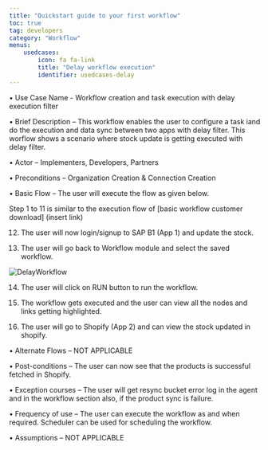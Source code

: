 ```yaml
---
title: "Quickstart guide to your first workflow"
toc: true
tag: developers
category: "Workflow"
menus: 
    usedcases:
        icon: fa fa-link
        title: "Delay workflow execution" 
        identifier: usedcases-delay
---
```


•	Use Case Name - Workflow creation and task execution with delay execution filter

•	Brief Description – This workflow enables the user to configure a task iand do the execution and data sync between two apps with delay filter. This worflow shows a scenario where stock update is getting executed with delay filter.
 
•	Actor – Implementers, Developers, Partners     

•	Preconditions – Organization Creation & Connection Creation 

•	Basic Flow – The user will execute the flow as given below.

Step 1 to 11 is similar to the execution flow of [basic workflow customer download] (insert link)

12. The user will now login/signup to SAP B1 (App 1) and update the stock. 


13. The user will go back to Workflow module and select the saved workflow.

![DelayWorkflow](..media/DelayWorkflow.png)

14. The user will click on RUN button to run the workflow.

15. The workflow gets executed and the user can view all the nodes and links getting highlighted.

16.  The user will go to Shopify (App 2) and can view the  stock updated in shopify. 

•	Alternate Flows – NOT APPLICABLE 

•	Post-conditions – The user can now see that the products  is successful fetched in Shopify.

•	Exception courses –  The user will get resync bucket error log in the agent and in the workflow section also, if 
the product sync is failure.

•	Frequency of use  – The user can execute the workflow as and when required. Scheduler can be used for scheduling the workflow.

•	Assumptions – NOT APPLICABLE 